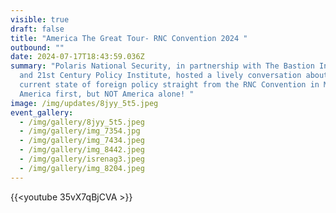 ```yaml
---
visible: true
draft: false
title: "America The Great Tour- RNC Convention 2024 "
outbound: ""
date: 2024-07-17T18:43:59.036Z
summary: "Polaris National Security, in partnership with The Bastion Institute
  and 21st Century Policy Institute, hosted a lively conversation about the
  current state of foreign policy straight from the RNC Convention in Milwaukee.
  America first, but NOT America alone! "
image: /img/updates/8jyy_5t5.jpeg
event_gallery:
  - /img/gallery/8jyy_5t5.jpeg
  - /img/gallery/img_7354.jpg
  - /img/gallery/img_7434.jpeg
  - /img/gallery/img_8442.jpeg
  - /img/gallery/isrenag3.jpeg
  - /img/gallery/img_8204.jpeg
---
```

{{<youtube 35vX7qBjCVA >}}